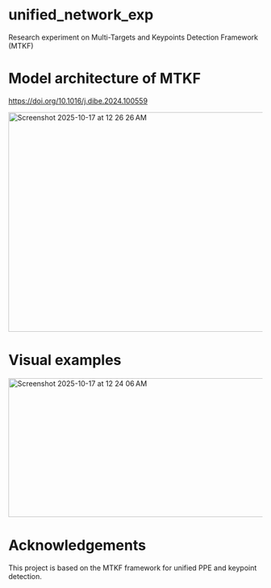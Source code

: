 # unified_network_exp
Research experiment on Multi-Targets and Keypoints Detection Framework (MTKF) 

# Model architecture of MTKF 
https://doi.org/10.1016/j.dibe.2024.100559

<img width="655" height="435" alt="Screenshot 2025-10-17 at 12 26 26 AM" src="https://github.com/user-attachments/assets/9cf83bc0-f96c-4b62-91e8-134d616901da" />


# Visual examples
<img width="832" height="275" alt="Screenshot 2025-10-17 at 12 24 06 AM" src="https://github.com/user-attachments/assets/84544997-70ba-4d33-97f9-13e39b18ad7d" />

# Acknowledgements
This project is based on the MTKF framework for unified PPE and keypoint detection.
